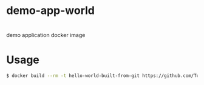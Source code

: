 demo-app-world
==================
#
demo application docker image

# Usage

```bash
$ docker build --rm -t hello-world-built-from-git https://github.com/TomasTomecek/docker-hello-world.git
```
